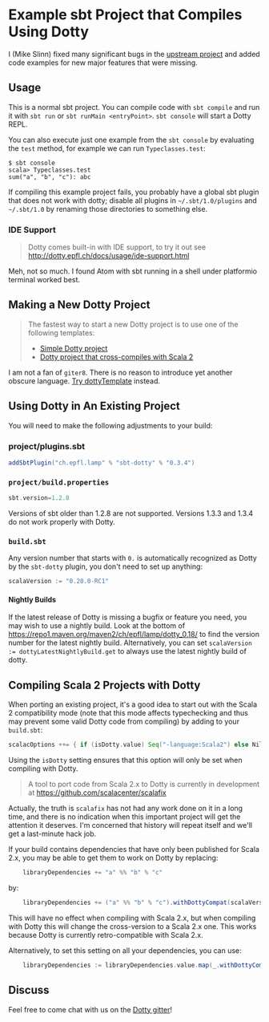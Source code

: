 # Example sbt Project that Compiles Using Dotty

I (Mike Slinn) fixed many significant bugs in the [upstream project](https://github.com/lampepfl/dotty-example-project) and added code examples for new major features that were missing.

## Usage

This is a normal sbt project.
You can compile code with `sbt compile` and run it
with `sbt run` or `sbt runMain <entryPoint>`.
`sbt console` will start a Dotty REPL.

You can also execute just one example from the `sbt console` by evaluating the `test` method, for example we can run `Typeclasses.test`:

```
$ sbt console
scala> Typeclasses.test
sum("a", "b", "c"): abc
```

If compiling this example project fails, you probably have a global sbt plugin
that does not work with dotty; disable all plugins in
`~/.sbt/1.0/plugins` and `~/.sbt/1.0` by renaming those directories to something else.

### IDE Support

> Dotty comes built-in with IDE support, to try it out see
http://dotty.epfl.ch/docs/usage/ide-support.html

Meh, not so much.
I found Atom with sbt running in a shell under platformio terminal worked best.

## Making a New Dotty Project
> The fastest way to start a new Dotty project is to use one of the following templates:
> * [Simple Dotty project](https://github.com/lampepfl/dotty.g8)
> * [Dotty project that cross-compiles with Scala 2](https://github.com/lampepfl/dotty-cross.g8)

I am not a fan of `giter8`.
There is no reason to introduce yet another obscure language.
[Try dottyTemplate](https://github.com/mslinn/dottyTemplate) instead.

## Using Dotty in An Existing Project

You will need to make the following adjustments to your build:

### project/plugins.sbt
```scala
addSbtPlugin("ch.epfl.lamp" % "sbt-dotty" % "0.3.4")
```

### `project/build.properties`
```scala
sbt.version=1.2.8
```

Versions of sbt older than 1.2.8 are not supported.
Versions 1.3.3 and 1.3.4 do not work properly with Dotty.

### `build.sbt`
Any version number that starts with `0.` is automatically recognized as Dotty by
the `sbt-dotty` plugin, you don't need to set up anything:

```scala
scalaVersion := "0.20.0-RC1"
```

#### Nightly Builds
If the latest release of Dotty is missing a bugfix or feature you need, you may
wish to use a nightly build. Look at the bottom of
https://repo1.maven.org/maven2/ch/epfl/lamp/dotty_0.18/ to find the version
number for the latest nightly build. Alternatively, you can set `scalaVersion :=
dottyLatestNightlyBuild.get` to always use the latest nightly build of dotty.

## Compiling Scala 2 Projects with Dotty
When porting an existing project, it's a good idea to start out with the Scala 2
compatibility mode (note that this mode affects typechecking and thus may
prevent some valid Dotty code from compiling) by adding to your `build.sbt`:

```scala
scalacOptions ++= { if (isDotty.value) Seq("-language:Scala2") else Nil }
```

Using the `isDotty` setting ensures that this option will only be set when
compiling with Dotty.

> A tool to port code from Scala 2.x to Dotty is currently in development at
https://github.com/scalacenter/scalafix

Actually, the truth is `scalafix` has not had any work done on it in a long time, and there is no indication when this important project will get the attention it deserves. I'm concerned that history will repeat itself and we'll get a last-minute hack job.

If your build contains dependencies that have only been published for Scala 2.x,
you may be able to get them to work on Dotty by replacing:

```scala
    libraryDependencies += "a" %% "b" % "c"
```

by:

```scala
    libraryDependencies += ("a" %% "b" % "c").withDottyCompat(scalaVersion.value)
```

This will have no effect when compiling with Scala 2.x, but when compiling
with Dotty this will change the cross-version to a Scala 2.x one. This
works because Dotty is currently retro-compatible with Scala 2.x.

Alternatively, to set this setting on all your dependencies, you can use:

```scala
    libraryDependencies := libraryDependencies.value.map(_.withDottyCompat(scalaVersion.value))
```

## Discuss

Feel free to come chat with us on the
[Dotty gitter](http://gitter.im/lampepfl/dotty)!

